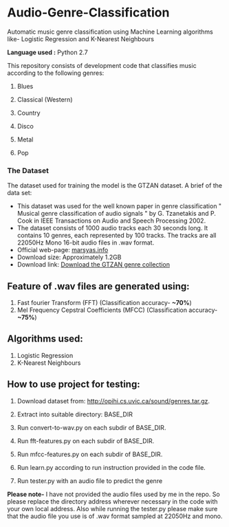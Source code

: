 # Audio-Genre-Classification
Automatic music genre classification using Machine Learning algorithms like- Logistic Regression and K-Nearest Neighbours

**Language used :** Python 2.7

This repository consists of development code that classifies music according to the following genres: 

1. Blues

2. Classical (Western)

3. Country

4. Disco

5. Metal

6. Pop

### The Dataset

The dataset used for training the model is the GTZAN dataset. A brief of the data set: 

* This dataset was used for the well known paper in genre classification " Musical genre classification of audio signals " by G. Tzanetakis and P. Cook in IEEE Transactions on Audio and Speech Processing 2002.
* The dataset consists of 1000 audio tracks each 30 seconds long. It contains 10 genres, each represented by 100 tracks. The tracks are all 22050Hz Mono 16-bit audio files in .wav format.
* Official web-page: [marsyas.info](http://marsyas.info/download/data_sets)
* Download size: Approximately 1.2GB
* Download link: [Download the GTZAN genre collection](http://opihi.cs.uvic.ca/sound/genres.tar.gz)

## Feature of .wav files are generated using:
1. Fast fourier Transform (FFT) (Classification accuracy- **~70%**)
2. Mel Frequency Cepstral Coefficients (MFCC) (Classification accuracy- **~75%**)

## Algorithms used:
1. Logistic Regression
2. K-Nearest Neighbours

## How to use project for testing:

1. Download dataset from: http://opihi.cs.uvic.ca/sound/genres.tar.gz.

2. Extract into suitable directory: BASE_DIR

3. Run convert-to-wav.py on each subdir of BASE_DIR.

4. Run fft-features.py on each subdir of BASE_DIR.

5. Run mfcc-features.py on each subdir of BASE_DIR.

6. Run learn.py according to run instruction provided in the code file.

7. Run tester.py with an audio file to predict the genre 

**Please note-** I have not provided the audio files used by me in the repo. So please replace the directory address wherever necessary in the code with your own local address.
Also while running the tester.py please make sure that the audio file you use is of .wav format sampled at 22050Hz and mono.
